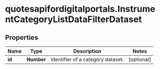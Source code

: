# quotesapifordigitalportals.InstrumentCategoryListDataFilterDataset

## Properties

Name | Type | Description | Notes
------------ | ------------- | ------------- | -------------
**id** | **Number** | Identifier of a category dataset. | [optional] 


